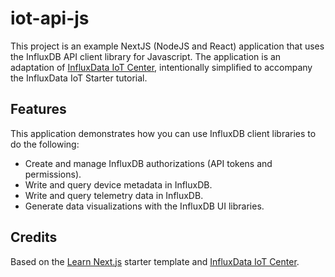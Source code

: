 # iot-api-js

This project is an example NextJS (NodeJS and React) application that uses the InfluxDB API client library for Javascript.
The application is an adaptation of [InfluxData IoT Center](https://github.com/bonitoo-io/iot-center-v2), intentionally simplified to accompany the InfluxData IoT Starter tutorial.

## Features

This application demonstrates how you can use InfluxDB client libraries to do the following:

- Create and manage InfluxDB authorizations (API tokens and permissions).
- Write and query device metadata in InfluxDB.
- Write and query telemetry data in InfluxDB.
- Generate data visualizations with the InfluxDB UI libraries.

## Credits

Based on the [Learn Next.js](https://nextjs.org/learn) starter template and [InfluxData IoT Center](https://github.com/bonitoo-io/iot-center-v2).
